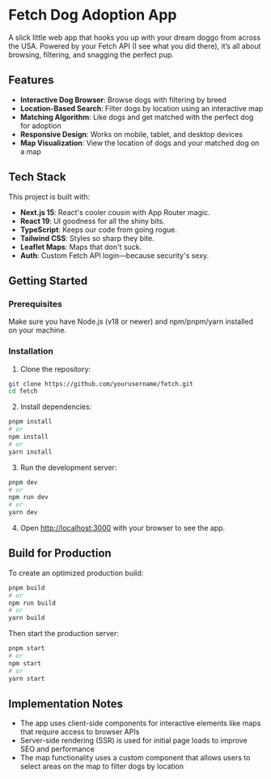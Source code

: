 # Fetch Dog Adoption App

A slick little web app that hooks you up with your dream doggo from across the USA. Powered by your Fetch API (I see what you did there), it’s all about browsing, filtering, and snagging the perfect pup.

## Features

- **Interactive Dog Browser**: Browse dogs with filtering by breed
- **Location-Based Search**: Filter dogs by location using an interactive map
- **Matching Algorithm**: Like dogs and get matched with the perfect dog for adoption
- **Responsive Design**: Works on mobile, tablet, and desktop devices
- **Map Visualization**: View the location of dogs and your matched dog on a map

## Tech Stack

This project is built with:

- **Next.js 15**: React's cooler cousin with App Router magic.
- **React 19**: UI goodness for all the shiny bits.
- **TypeScript**: Keeps our code from going rogue.
- **Tailwind CSS**: Styles so sharp they bite.
- **Leaflet Maps**: Maps that don't suck.
- **Auth**: Custom Fetch API login—because security's sexy.

## Getting Started

### Prerequisites

Make sure you have Node.js (v18 or newer) and npm/pnpm/yarn installed on your machine.

### Installation

1. Clone the repository:
```bash
git clone https://github.com/yourusername/fetch.git
cd fetch
```

2. Install dependencies:
```bash
pnpm install
# or
npm install
# or
yarn install
```

3. Run the development server:
```bash
pnpm dev
# or
npm run dev
# or
yarn dev
```

4. Open [http://localhost:3000](http://localhost:3000) with your browser to see the app.

## Build for Production

To create an optimized production build:

```bash
pnpm build
# or
npm run build
# or
yarn build
```

Then start the production server:

```bash
pnpm start
# or
npm start
# or
yarn start
```

## Implementation Notes

- The app uses client-side components for interactive elements like maps that require access to browser APIs
- Server-side rendering (SSR) is used for initial page loads to improve SEO and performance
- The map functionality uses a custom component that allows users to select areas on the map to filter dogs by location
